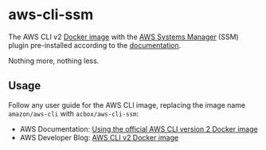 # aws-cli-ssm

The AWS CLI v2 [Docker image](https://hub.docker.com/r/amazon/aws-cli) with the [AWS Systems Manager](https://docs.aws.amazon.com/systems-manager/index.html) (SSM) plugin pre-installed according to the [documentation](https://docs.aws.amazon.com/systems-manager/latest/userguide/session-manager-working-with-install-plugin.html#install-plugin-linux).

Nothing more, nothing less.

## Usage

Follow any user guide for the AWS CLI image, replacing the image name `amazon/aws-cli` with `acbox/aws-cli-ssm`:

* AWS Documentation: [Using the official AWS CLI version 2 Docker image](https://docs.aws.amazon.com/cli/latest/userguide/install-cliv2-docker.html)
* AWS Developer Blog: [AWS CLI v2 Docker image](https://aws.amazon.com/blogs/developer/aws-cli-v2-docker-image/)
